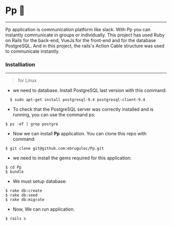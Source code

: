 # Pp :massage:
---

Pp application is communication platform like slack. With Pp you can instantly communicate in groups or individually. This project has used Ruby on Rails for the back-end, VueJs for the front-end and for the database PostgreSQL. And in this project, the rails's Action Cable structure was used to communicate instantly.

### Installiation
---
> for Linux
- we need to database. Install PostgreSQL last version with this command:
```shell
  $ sudo apt-get install postgresql-9.4 postgresql-client-9.4
```

- To check that the PostgreSQL server was correctly installed and is running, you can use the command ps:
```shell
$ ps -ef | grep postgre
```

- Now we can install **Pp** application. You can clone this repo with command:
```shell
$ git clone git@github.com:ebrugulec/Pp.git
```

- we need to install the gems required for this application:
```shell
$ cd Pp
$ bundle
```

- We must setup database:
```shell
$ rake db:create
$ rake db:seed
$ rake db:migrate
```

- Now, We can run application.
```shell
$ rails s
```

